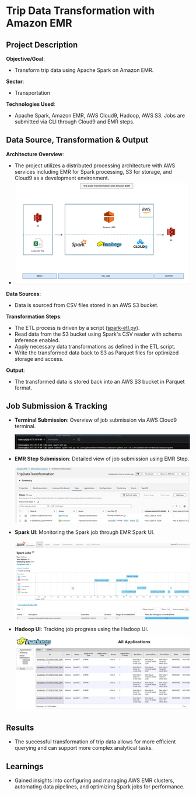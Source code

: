 # Trip Data Transformation with Amazon EMR

## Project Description

**Objective/Goal**:
- Transform trip data using Apache Spark on Amazon EMR.

**Sector**:
- Transportation

**Technologies Used**:
- Apache Spark, Amazon EMR, AWS Cloud9, Hadoop, AWS S3. Jobs are submitted via CLI through Cloud9 and EMR steps.

## Data Source, Transformation & Output

**Architecture Overview**:
- The project utilizes a distributed processing architecture with AWS services including EMR for Spark processing, S3 for storage, and Cloud9 as a development environment.
- ![Architecture Diagram](./Architecture/TripDataTransformation-EMR.drawio.png)

**Data Sources**:
- Data is sourced from CSV files stored in an AWS S3 bucket.

**Transformation Steps**:
- The ETL process is driven by a script ([spark-etl.py](./spark-etl.py)).
- Read data from the S3 bucket using Spark's CSV reader with schema inference enabled.
- Apply necessary data transformations as defined in the ETL script.
- Write the transformed data back to S3 as Parquet files for optimized storage and access.

**Output**:
- The transformed data is stored back into an AWS S3 bucket in Parquet format.

## Job Submission & Tracking

- **Terminal Submission**: Overview of job submission via AWS Cloud9 terminal.

  ![Submitting job via terminal](./Project%20Screenshots/1.%20Submitting%20job%20on%20terminal.png)

- **EMR Step Submission**: Detailed view of job submission using EMR Step.

  ![Submitting job via EMR Step](./Project%20Screenshots/2.%20Submitting%20job%20via%20EMR%20Step.png)

- **Spark UI**: Monitoring the Spark job through EMR Spark UI.

  ![EMR Spark UI](./Project%20Screenshots/3.%20EMR%20Spark%20UI.png)

- **Hadoop UI**: Tracking job progress using the Hadoop UI.

  ![Hadoop UI](./Project%20Screenshots/4.%20Hadoop%20UI.png)

## Results

- The successful transformation of trip data allows for more efficient querying and can support more complex analytical tasks.

## Learnings

- Gained insights into configuring and managing AWS EMR clusters, automating data pipelines, and optimizing Spark jobs for performance.
